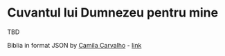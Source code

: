 # Cuvantul lui Dumnezeu pentru mine

TBD

Biblia in format JSON by [Camila Carvalho](https://github.com/camilacarvalho) - [link](https://github.com/camilacarvalho/Biblia---em-JSON)